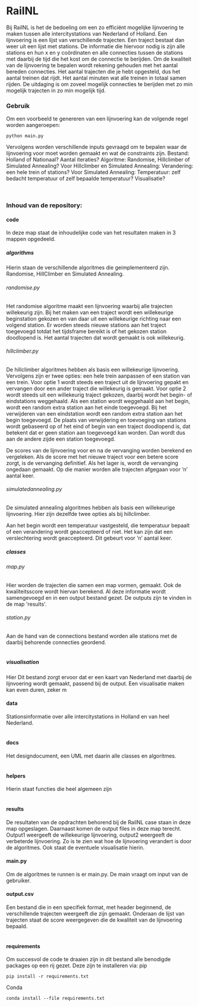 # RailNL

Bij RailNL is het de bedoeling om een zo efficiënt mogelijke lijnvoering te maken tussen alle intercitystations van Nederland of Holland. Een lijnvoering is een lijst van verschillende trajecten. Een traject bestaat dan weer uit een lijst met stations. De informatie die hiervoor nodig is zijn alle stations en hun x en y coördinaten en alle connecties tussen de stations met daarbij de tijd die het kost om de connectie te berijden. 
Om de kwaliteit van de lijnvoering te bepalen wordt rekening gehouden met het aantal bereden connecties. Het aantal trajecten die je hebt opgesteld, dus het aantal treinen dat rijdt. Het aantal minuten wat alle treinen in totaal samen rijden.
De uitdaging is om zoveel mogelijk connecties te berijden met zo min mogelijk trajecten in zo min mogelijk tijd.



### Gebruik
Om een voorbeeld te genereren van een lijnvoering kan de volgende regel worden aangeroepen:
```
python main.py 
```
Vervolgens worden verschillende inputs gevraagd om te bepalen waar de lijnvoering voor moet worden gemaakt en wat de constraints zijn.
Bestand: Holland of Nationaal?
Aantal iteraties?
Algoritme: Randomise, Hillclimber of Simulated Annealing?
Voor Hillclimber en Simulated Annealing:
Verandering: een hele trein of stations?
Voor Simulated Annealing:
Temperatuur: zelf bedacht temperatuur of zelf bepaalde temperatuur?
Visualisatie?

&nbsp;

### Inhoud van de repository:
#### code
In deze map staat de inhoudelijke code van het resultaten maken in 3 mappen opgedeeld.
##### algorithms 
Hierin staan de verschillende algoritmes die geimplementeerd zijn. Randomise, HillClimber en Simulated Annealing.
###### randomise.py 
Het randomise algoritme maakt een lijnvoering waarbij alle trajecten willekeurig zijn. Bij het maken van een traject wordt een willekeurige beginstation gekozen en van daar uit een willekeurige richting naar een volgend station. Er worden steeds nieuwe stations aan het traject toegevoegd totdat het tijdsframe bereikt is of het gekozen station doodlopend is. Het aantal trajecten dat wordt gemaakt is ook willekeurig.
###### hillclimber.py
De hillclimber algoritmes hebben als basis een willekeurige lijnvoering. Vervolgens zijn er twee opties: een hele trein aanpassen of een station van een trein. 
Voor optie 1 wordt steeds een traject uit de lijnvoering gepakt en vervangen door een ander traject die willekeurig is gemaakt. Voor optie 2 wordt steeds uit een willekeurig traject gekozen, daarbij wordt het begin- of eindstations weggehaald. Als een station wordt weggehaald aan het begin, wordt een random extra station aan het einde toegevoegd. Bij het verwijderen van een eindstation wordt een random extra station aan het begin toegevoegd. De plaats van verwijdering en toevoeging van stations wordt gebaseerd op of het eind of begin van een traject doodlopend is, dat betekent dat er geen station aan toegevoegd kan worden. Dan wordt dus aan de andere zijde een station toegevoegd.

De scores van de lijnvoering voor en na de vervanging worden berekend en vergeleken. Als de score met het nieuwe traject voor een betere score zorgt, is de vervanging definitief. Als het lager is, wordt de vervanging ongedaan gemaakt. Op die manier worden alle trajecten afgegaan voor ‘n’ aantal keer.
###### simulatedannealing.py
De simulated annealing algoritmes hebben als basis een willekeurige lijnvoering. Hier zijn dezelfde twee opties als bij hillclimber.

Aan het begin wordt een temperatuur vastgesteld, die temperatuur bepaalt of een verandering wordt geaccepteerd of niet. Het kan zijn dat een verslechtering wordt geaccepteerd. Dit gebeurt voor ‘n’ aantal keer.
&nbsp;

##### classes 
###### map.py
Hier worden de trajecten die samen een map vormen, gemaakt. Ook de kwaliteitsscore wordt hiervan berekend. Al deze informatie wordt samengevoegd en in een output bestand gezet. De outputs zijn te vinden in de map 'results'.
###### station.py
Aan de hand van de connections bestand worden alle stations met de daarbij behorende connecties geordend.  
&nbsp;

##### visualisation
Hier Dit bestand zorgt ervoor dat er een kaart van Nederland met daarbij de lijnvoering wordt gemaakt, passend bij de output. Een visualisatie maken kan even duren, zeker m
&nbsp;

#### data
Stationsinformatie over alle intercitystations in Holland en van heel Nederland.  
&nbsp;

#### docs
Het designdocument, een UML met daarin alle classes en algoritmes.  
&nbsp;

#### helpers
Hierin staat functies die heel algemeen zijn  
&nbsp;

#### results
De resultaten van de opdrachten behorend bij de RailNL case staan in deze map opgeslagen. Daarnaast komen de output files in deze map terecht. Output1 weergeeft de willekeurige lijnvoering, output2 weergeeft de verbeterde lijnvoering. Zo is te zien wat hoe de lijnvoering verandert is door de algoritmes. Ook staat de eventuele visualisatie hierin.
&nbsp;

#### main.py
Om de algoritmes te runnen is er main.py. De main vraagt om input van de gebruiker. 
&nbsp;

#### output.csv
Een bestand die in een specifiek format, met header beginnend, de verschillende trajecten weergeeft die zijn gemaakt. Onderaan de lijst van trajecten staat de score weergegeven die de kwaliteit van de lijnvoering bepaald.  
&nbsp;

#### requirements
Om succesvol de code te draaien zijn in dit bestand alle benodigde packages op een rij gezet. Deze zijn te installeren via:
pip
```
pip install -r requirements.txt  
```
Conda
```
conda install --file requirements.txt 
```
&nbsp;